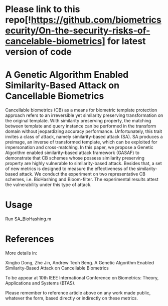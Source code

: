 # Please link to this repo[!https://github.com/biometricsecurity/On-the-security-risks-of-cancelable-biometrics] for latest version of code 


# A Genetic Algorithm Enabled Similarity-Based Attack on Cancellable Biometrics

Cancellable biometrics (CB) as a means for biometric template protection approach refers to an irreversible yet similarity preserving transformation on the original template. With similarity preserving property, the matching between template and query instance can be performed in the transform domain without jeopardizing accuracy performance.  Unfortunately, this trait invites a class of attack, namely similarity-based attack (SA). SA produces a preimage, an inverse of transformed template, which can be exploited for impersonation and cross-matching. In this paper, we propose a Genetic Algorithm enabled similarity-based attack framework (GASAF) to demonstrate that CB schemes whose possess similarity preserving property are highly vulnerable to similarity-based attack. Besides that, a set of new metrics is designed to measure the effectiveness of the similarity-based attack. We conduct the experiment on two representative CB schemes, i.e. BioHashing and Bloom-filter. The experimental results attest the vulnerability under this type of attack.



# Usage
Run SA_BioHashing.m

# References
More details in:

Xingbo Dong,  Zhe Jin, Andrew Teoh Beng. A Genetic Algorithm Enabled Similarity-Based Attack on Cancellable Biometrics

To be appear at 10th IEEE International Conference on Biometrics: Theory, Applications and Systems (BTAS). 

Please remember to reference article above on any work made public, whatever the form, based directly or indirectly on these metrics.


